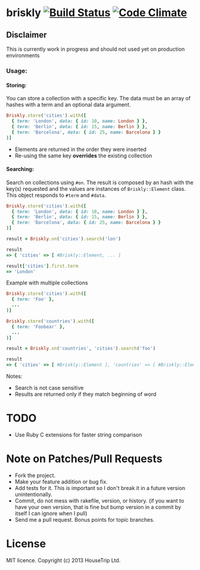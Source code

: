 briskly [![Build Status](https://travis-ci.org/pedrocunha/briskly.png)](https://travis-ci.org/pedrocunha/briskly) [![Code Climate](https://codeclimate.com/github/pedrocunha/briskly.png)](https://codeclimate.com/github/pedrocunha/briskly)
=====

## Disclaimer
This is currently work in progress and should not used yet on production environments


### Usage:

#### Storing:

You can store a collection with a specific key. The data must be an array of hashes with a term and an optional data argument. 

```ruby
Briskly.store('cities').with([
  { term: 'London', data: { id: 10, name: London } },
  { term: 'Berlin', data: { id: 15, name: Berlin } },
  { term: 'Barcelona', data: { id: 25, name: Barcelona } }
)]
```

- Elements are returned in the order they were inserted
- Re-using the same key **overrides** the existing collection


#### Searching:

Search on collections using `#on`. The result is composed by an hash with the key(s) requested and the values are instances of `Briskly::Element` class. This object responds to `#term` and `#data`.
```ruby
Briskly.store('cities').with([
  { term: 'London', data: { id: 10, name: London } },
  { term: 'Berlin', data: { id: 15, name: Berlin } },
  { term: 'Barcelona', data: { id: 25, name: Barcelona } }
)]

result = Briskly.on('cities').search('lon')

result
=> { 'cities' => [ #Briskly::Element, ... ]

result['cities'].first.term
=> 'London'
```

Example with multiple collections

```ruby
Briskly.store('cities').with([
  { term: 'Foo' },
  ...
)]

Briskly.store('countries').with([
  { term: 'Foobear' },
  ...
)]

result = Briskly.on('countries', 'cities').search('foo')

result
=> { 'cities' => [ #Briskly::Element ], 'countries' => [ #Briskly::Element ] }
```

Notes:
- Search is not case sensitive
- Results are returned only if they match beginning of word


TODO
=============================
- Use Ruby C extensions for faster string comparison

Note on Patches/Pull Requests
=============================

* Fork the project.
* Make your feature addition or bug fix.
* Add tests for it. This is important so I don't break it in a
  future version unintentionally.
* Commit, do not mess with rakefile, version, or history.
  (if you want to have your own version, that is fine but
   bump version in a commit by itself I can ignore when I pull)
* Send me a pull request. Bonus points for topic branches.

License
============
MIT licence. Copyright (c) 2013 HouseTrip Ltd.

